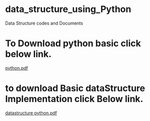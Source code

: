 # data_structure_using_Python
Data Structure codes and Documents 

# To Download python basic click below link.
[python.pdf](https://github.com/Samundar9525/data_structure_using_Python/files/6593540/python.pdf)

# to download Basic dataStructure Implementation click Below link.

[datastructure python.pdf](https://github.com/Samundar9525/data_structure_using_Python/files/6593553/datastructure.python.pdf)

